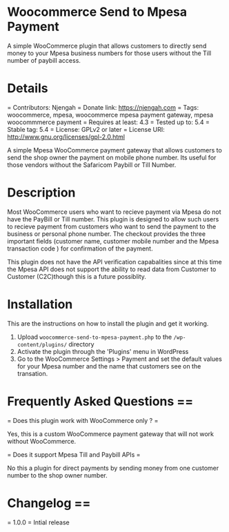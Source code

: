 # Woocommerce Send to Mpesa Payment
A simple WooCommerce plugin that allows customers to directly send money to your Mpesa business numbers for those users without the Till number of paybill access. 


# Details

= Contributors: Njengah
= Donate link: https://njengah.com
= Tags: woocommerce, mpesa, woocommerce mpesa payment gateway, mpesa woocommmerce payment 
= Requires at least: 4.3
= Tested up to: 5.4
= Stable tag: 5.4
= License: GPLv2 or later
= License URI: http://www.gnu.org/licenses/gpl-2.0.html

A simple Mpesa WooCommerce payment gateway that allows customers to send the shop owner the payment on mobile phone number. Its useful for those vendors without the Safaricom Paybill or Till Number.

# Description 

Most WooCommerce users who want to recieve payment via Mpesa do not have the PayBill or Till number. This plugin is designed to allow such users to recieve  payment from customers who want to send the payment to the business or personal phone number. The checkout provides the three important fields (customer name, customer mobile number 
and the Mpesa transaction code ) for confirmation of the payment.

This plugin does not have the API verification capabalities since at this time the Mpesa API does not support the ability to read data from Customer to Customer (C2C)though this is a future possiblity. 

# Installation 

This are the instructions on how to install the plugin and get it working.

1. Upload `woocommerce-send-to-mpesa-payment.php` to the `/wp-content/plugins/` directory
2. Activate the plugin through the 'Plugins' menu in WordPress
3. Go to the WooCommerce Settings > Payment and set the default values for your Mpesa number and the name that customers see on the transation. 

# Frequently Asked Questions ==

= Does this plugin work with WooCommerce only ?  =

 Yes, this is a custom WooCommerce payment gateway that will not work without WooCommerce. 

= Does it support Mpesa Till and Paybill APIs =

No this a plugin for direct payments by sending money from one customer number to the shop owner number. 


# Changelog ==

= 1.0.0 =
Intial release 

